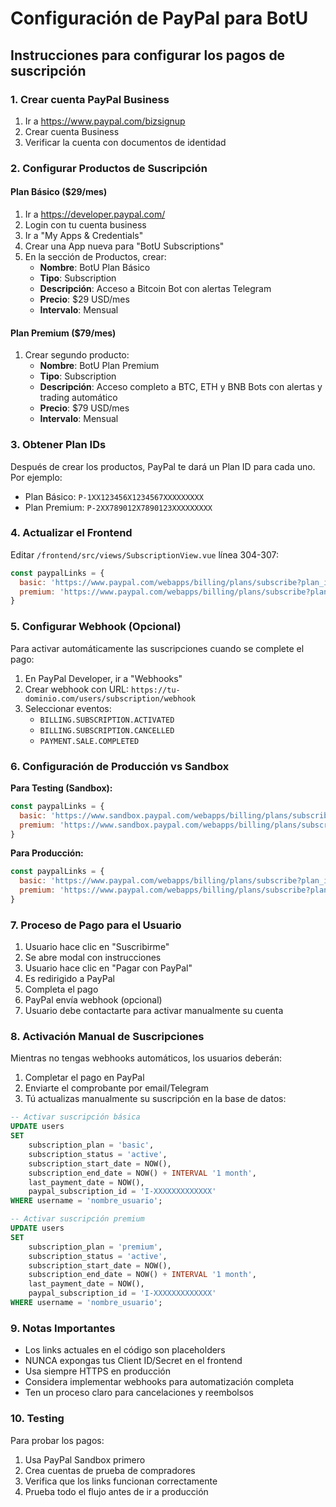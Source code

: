 # Configuración de PayPal para BotU

## Instrucciones para configurar los pagos de suscripción

### 1. Crear cuenta PayPal Business
1. Ir a https://www.paypal.com/bizsignup
2. Crear cuenta Business
3. Verificar la cuenta con documentos de identidad

### 2. Configurar Productos de Suscripción

#### Plan Básico ($29/mes)
1. Ir a https://developer.paypal.com/ 
2. Login con tu cuenta business
3. Ir a "My Apps & Credentials"
4. Crear una App nueva para "BotU Subscriptions"
5. En la sección de Productos, crear:
   - **Nombre**: BotU Plan Básico
   - **Tipo**: Subscription
   - **Descripción**: Acceso a Bitcoin Bot con alertas Telegram
   - **Precio**: $29 USD/mes
   - **Intervalo**: Mensual

#### Plan Premium ($79/mes)
1. Crear segundo producto:
   - **Nombre**: BotU Plan Premium  
   - **Tipo**: Subscription
   - **Descripción**: Acceso completo a BTC, ETH y BNB Bots con alertas y trading automático
   - **Precio**: $79 USD/mes
   - **Intervalo**: Mensual

### 3. Obtener Plan IDs

Después de crear los productos, PayPal te dará un Plan ID para cada uno. Por ejemplo:
- Plan Básico: `P-1XX123456X1234567XXXXXXXXX`
- Plan Premium: `P-2XX789012X7890123XXXXXXXXX`

### 4. Actualizar el Frontend

Editar `/frontend/src/views/SubscriptionView.vue` línea 304-307:

```javascript
const paypalLinks = {
  basic: 'https://www.paypal.com/webapps/billing/plans/subscribe?plan_id=P-TU_PLAN_ID_BASICO_REAL',
  premium: 'https://www.paypal.com/webapps/billing/plans/subscribe?plan_id=P-TU_PLAN_ID_PREMIUM_REAL'
}
```

### 5. Configurar Webhook (Opcional)

Para activar automáticamente las suscripciones cuando se complete el pago:

1. En PayPal Developer, ir a "Webhooks"
2. Crear webhook con URL: `https://tu-dominio.com/users/subscription/webhook`
3. Seleccionar eventos:
   - `BILLING.SUBSCRIPTION.ACTIVATED`
   - `BILLING.SUBSCRIPTION.CANCELLED`
   - `PAYMENT.SALE.COMPLETED`

### 6. Configuración de Producción vs Sandbox

**Para Testing (Sandbox):**
```javascript
const paypalLinks = {
  basic: 'https://www.sandbox.paypal.com/webapps/billing/plans/subscribe?plan_id=P-PLAN_SANDBOX_ID',
  premium: 'https://www.sandbox.paypal.com/webapps/billing/plans/subscribe?plan_id=P-PLAN_SANDBOX_ID'
}
```

**Para Producción:**
```javascript
const paypalLinks = {
  basic: 'https://www.paypal.com/webapps/billing/plans/subscribe?plan_id=P-PLAN_LIVE_ID',
  premium: 'https://www.paypal.com/webapps/billing/plans/subscribe?plan_id=P-PLAN_LIVE_ID'
}
```

### 7. Proceso de Pago para el Usuario

1. Usuario hace clic en "Suscribirme"
2. Se abre modal con instrucciones
3. Usuario hace clic en "Pagar con PayPal"
4. Es redirigido a PayPal
5. Completa el pago
6. PayPal envía webhook (opcional)
7. Usuario debe contactarte para activar manualmente su cuenta

### 8. Activación Manual de Suscripciones

Mientras no tengas webhooks automáticos, los usuarios deberán:

1. Completar el pago en PayPal
2. Enviarte el comprobante por email/Telegram
3. Tú actualizas manualmente su suscripción en la base de datos:

```sql
-- Activar suscripción básica
UPDATE users 
SET 
    subscription_plan = 'basic',
    subscription_status = 'active',
    subscription_start_date = NOW(),
    subscription_end_date = NOW() + INTERVAL '1 month',
    last_payment_date = NOW(),
    paypal_subscription_id = 'I-XXXXXXXXXXXXX'
WHERE username = 'nombre_usuario';

-- Activar suscripción premium  
UPDATE users 
SET 
    subscription_plan = 'premium',
    subscription_status = 'active',
    subscription_start_date = NOW(),
    subscription_end_date = NOW() + INTERVAL '1 month',
    last_payment_date = NOW(),
    paypal_subscription_id = 'I-XXXXXXXXXXXXX'
WHERE username = 'nombre_usuario';
```

### 9. Notas Importantes

- Los links actuales en el código son placeholders
- NUNCA expongas tus Client ID/Secret en el frontend
- Usa siempre HTTPS en producción
- Considera implementar webhooks para automatización completa
- Ten un proceso claro para cancelaciones y reembolsos

### 10. Testing

Para probar los pagos:
1. Usa PayPal Sandbox primero
2. Crea cuentas de prueba de compradores
3. Verifica que los links funcionan correctamente
4. Prueba todo el flujo antes de ir a producción